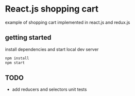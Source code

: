 # React.js shopping cart

example of shopping cart implemented in react.js and redux.js

## getting started

install dependencies and start local dev server

```sh
npm install
npm start
```

## TODO
- add reducers and selectors unit tests

